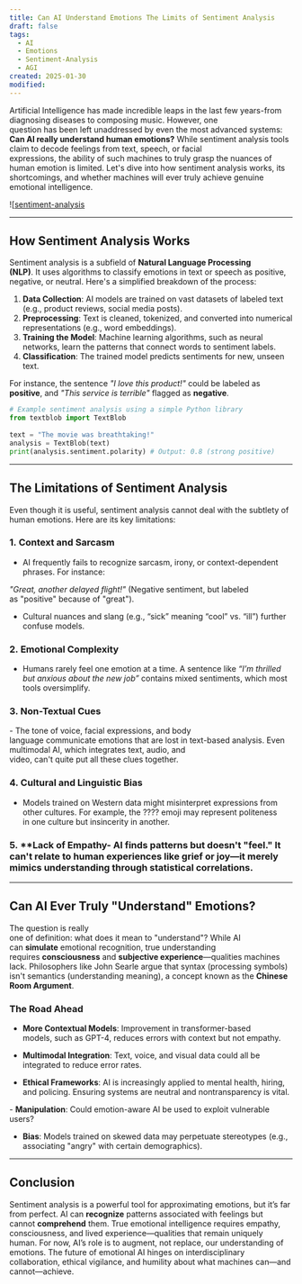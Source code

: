 ```yaml
---
title: Can AI Understand Emotions The Limits of Sentiment Analysis
draft: false
tags:
  - AI
  - Emotions
  - Sentiment-Analysis
  - AGI
created: 2025-01-30
modified:
---
```

 
Artificial Intelligence has made incredible leaps in the last few years-from diagnosing diseases to composing music. However, one question has been left unaddressed by even the most advanced systems: **Can AI really understand human emotions?** While sentiment analysis tools claim to decode feelings from text, speech, or facial expressions, the ability of such machines to truly grasp the nuances of human emotion is limited. Let's dive into how sentiment analysis works, its shortcomings, and whether machines will ever truly achieve genuine emotional intelligence.

![[sentiment-analysis](https://infraon.io/blog/wp-content/uploads/2023/09/customer-selects-smiley-face-sad-face-icons-wooden-cube-symbolizing-service-rating-satisfaction-copy-space-available-min.jpg)

---

## How Sentiment Analysis Works  
  
Sentiment analysis is a subfield of **Natural Language Processing (NLP)**. It uses algorithms to classify emotions in text or speech as positive, negative, or neutral. Here's a simplified breakdown of the process:  
  
1. **Data Collection**: AI models are trained on vast datasets of labeled text (e.g., product reviews, social media posts).  
2. **Preprocessing**: Text is cleaned, tokenized, and converted into numerical representations (e.g., word embeddings).  
3. **Training the Model**: Machine learning algorithms, such as neural networks, learn the patterns that connect words to sentiment labels.  
4. **Classification**: The trained model predicts sentiments for new, unseen text.  
  
For instance, the sentence *"I love this product!"* could be labeled as **positive**, and *"This service is terrible"* flagged as **negative**.  
  
```python  
# Example sentiment analysis using a simple Python library  
from textblob import TextBlob  
  
text = "The movie was breathtaking!"  
analysis = TextBlob(text)  
print(analysis.sentiment.polarity) # Output: 0.8 (strong positive)  
```  
  
---  
  
## The Limitations of Sentiment Analysis  
  
Even though it is useful, sentiment analysis cannot deal with the subtlety of human emotions. Here are its key limitations:  
  
### 1. **Context and Sarcasm**  
  
- AI frequently fails to recognize sarcasm, irony, or context-dependent phrases. For instance:  
  
_"Great, another delayed flight!"_ (Negative sentiment, but labeled as "positive" because of "great").  
  
- Cultural nuances and slang (e.g., “sick” meaning “cool” vs. “ill”) further confuse models.  
  
### 2. **Emotional Complexity**  
  
- Humans rarely feel one emotion at a time. A sentence like _“I’m thrilled but anxious about the new job”_ contains mixed sentiments, which most tools oversimplify.  
  
### 3. **Non-Textual Cues**  
  
- The tone of voice, facial expressions, and body language communicate emotions that are lost in text-based analysis. Even multimodal AI, which integrates text, audio, and video, can't quite put all these clues together.  
  
### 4. **Cultural and Linguistic Bias**  
  
- Models trained on Western data might misinterpret expressions from other cultures. For example, the ???? emoji may represent politeness in one culture but insincerity in another.  
  
### 5. **Lack of Empathy- AI finds patterns but doesn't "feel." It can't relate to human experiences like grief or joy—it merely mimics understanding through statistical correlations.  
  
---  
  
## Can AI Ever Truly "Understand" Emotions?  
  
The question is really one of definition: what does it mean to "understand"? While AI can **simulate** emotional recognition, true understanding requires **consciousness** and **subjective experience**—qualities machines lack. Philosophers like John Searle argue that syntax (processing symbols) isn't semantics (understanding meaning), a concept known as the **Chinese Room Argument**.  
  
### The Road Ahead  
  
- **More Contextual Models**: Improvement in transformer-based models, such as GPT-4, reduces errors with context but not empathy.  
  
- **Multimodal Integration**: Text, voice, and visual data could all be integrated to reduce error rates.  
  
- **Ethical Frameworks**: AI is increasingly applied to mental health, hiring, and policing. Ensuring systems are neutral and nontransparency is vital.  
  
- **Manipulation**: Could emotion-aware AI be used to exploit vulnerable users?  
  
- **Bias**: Models trained on skewed data may perpetuate stereotypes (e.g., associating "angry" with certain demographics).  
---  
  
  
## Conclusion  
  
Sentiment analysis is a powerful tool for approximating emotions, but it’s far from perfect. AI can **recognize** patterns associated with feelings but cannot **comprehend** them. True emotional intelligence requires empathy, consciousness, and lived experience—qualities that remain uniquely human. For now, AI’s role is to augment, not replace, our understanding of emotions. The future of emotional AI hinges on interdisciplinary collaboration, ethical vigilance, and humility about what machines can—and cannot—achieve.